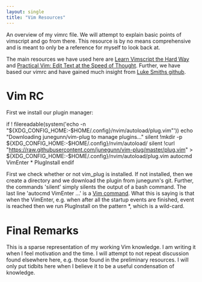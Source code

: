 ```yaml
---
layout: single 
title: "Vim Resources"
---
```

An overview of my vimrc file. We will attempt to explain basic points of vimscript and go from there. This resource is by no means comprehensive and is meant to only be a reference for myself to look back at.

The main resources we have used here are [Learn Vimscript the Hard Way](https://learnvimscriptthehardway.stevelosh.com/) and [Practical Vim: Edit Text at the Speed of Thought](https://www.amazon.com/Practical-Vim-Thought-Pragmatic-Programmers/dp/1934356980). Further, we have based our vimrc and have gained much insight from [Luke Smiths github](https://github.com/LukeSmithxyz).

#   Vim RC

First we install our plugin manager:

  if ! filereadable(system('echo -n "${XDG\_CONFIG\_HOME:-$HOME/.config}/nvim/autoload/plug.vim"'))
	    echo "Downloading junegunn/vim-plug to manage plugins..."
	    silent !mkdir -p ${XDG_CONFIG_HOME:-$HOME/.config}/nvim/autoload/
	    silent !curl "https://raw.githubusercontent.com/junegunn/vim-plug/master/plug.vim" > ${XDG_CONFIG_HOME:-$HOME/.config}/nvim/autoload/plug.vim
	    autocmd VimEnter * PlugInstall
  endif

First we check whether or not vim\_plug is installed. If not installed, then we create a directory and we download the plugin from junegunn's git. Further, the commands 'silent' simply silents the output of a bash command. The last line 'autocmd VimEnter ...' is a [Vim command](https://learnvimscriptthehardway.stevelosh.com/chapters/12.html). What this is saying is that when the VimEnter, e.g. when after all the startup events are finished, event is reached then we run PlugInstall on the pattern \*, which is a wild-card.


# Final Remarks

This is a sparse representation of my working Vim knowledge. I am writing it when I feel motivation and the time. I will attempt to not repeat discussion found elsewhere here, e.g. those found in the preliminary resources. I will only put tidbits here when I believe it to be a useful condensation of knowledge.


  

